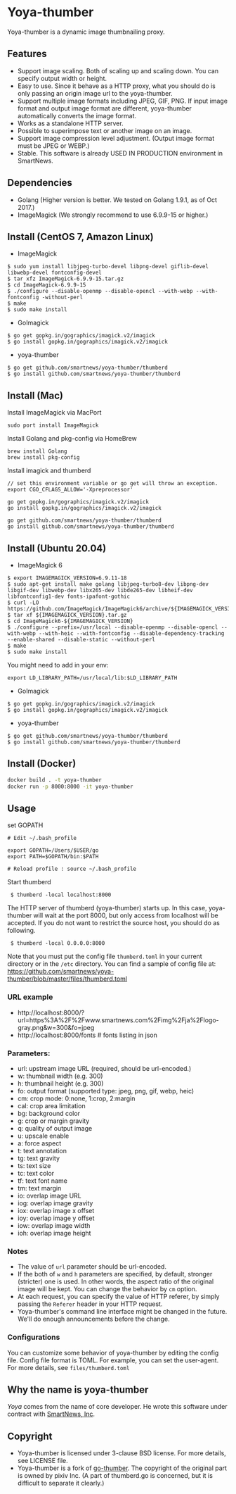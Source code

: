 # Yoya-thumber

Yoya-thumber is a dynamic image thumbnailing proxy.

## Features

- Support image scaling. Both of scaling up and scaling down. You can specify output width or height.
- Easy to use. Since it behave as a HTTP proxy, what you should do is only passing an origin image url to the yoya-thumber.
- Support multiple image formats including JPEG, GIF, PNG. If input image format and output image format are different, yoya-thumber automatically converts the image format.
- Works as a standalone HTTP server.
- Possible to superimpose text or another image on an image.
- Support image compression level adjustment. (Output image format must be JPEG or WEBP.)
- Stable. This software is already USED IN PRODUCTION environment in SmartNews.

## Dependencies

- Golang (Higher version is better. We tested on Golang 1.9.1, as of Oct 2017.)
- ImageMagick (We strongly recommend to use 6.9.9-15 or higher.)

## Install (CentOS 7, Amazon Linux)

-  ImageMagick
```
$ sudo yum install libjpeg-turbo-devel libpng-devel giflib-devel libwebp-devel fontconfig-devel
$ tar xfz ImageMagick-6.9.9-15.tar.gz
$ cd ImageMagick-6.9.9-15
$ ./configure --disable-openmp --disable-opencl --with-webp --with-fontconfig -without-perl
$ make
$ sudo make install
```

- GoImagick
```
$ go get gopkg.in/gographics/imagick.v2/imagick
$ go install gopkg.in/gographics/imagick.v2/imagick
```

- yoya-thumber
```
$ go get github.com/smartnews/yoya-thumber/thumberd
$ go install github.com/smartnews/yoya-thumber/thumberd
```

## Install (Mac)

Install ImageMagick via MacPort
```
sudo port install ImageMagick
```

Install Golang and pkg-config via HomeBrew
```
brew install Golang
brew install pkg-config
```

Install imagick and thumberd
```
// set this environment variable or go get will throw an exception.
export CGO_CFLAGS_ALLOW='-Xpreprocessor'

go get gopkg.in/gographics/imagick.v2/imagick
go install gopkg.in/gographics/imagick.v2/imagick

go get github.com/smartnews/yoya-thumber/thumberd
go install github.com/smartnews/yoya-thumber/thumberd
```

## Install (Ubuntu 20.04)

-  ImageMagick 6

```
$ export IMAGEMAGICK_VERSION=6.9.11-18
$ sudo apt-get install make golang libjpeg-turbo8-dev libpng-dev libgif-dev libwebp-dev libx265-dev libde265-dev libheif-dev libfontconfig1-dev fonts-ipafont-gothic
$ curl -LO https://github.com/ImageMagick/ImageMagick6/archive/${IMAGEMAGICK_VERSION}.tar.gz
$ tar xf ${IMAGEMAGICK_VERSION}.tar.gz
$ cd ImageMagick6-${IMAGEMAGICK_VERSION}
$ ./configure --prefix=/usr/local --disable-openmp --disable-opencl --with-webp --with-heic --with-fontconfig --disable-dependency-tracking --enable-shared --disable-static --without-perl
$ make
$ sudo make install
```

You might need to add in your env:

```
export LD_LIBRARY_PATH=/usr/local/lib:$LD_LIBRARY_PATH
```

- GoImagick
```
$ go get gopkg.in/gographics/imagick.v2/imagick
$ go install gopkg.in/gographics/imagick.v2/imagick
```

- yoya-thumber
```
$ go get github.com/smartnews/yoya-thumber/thumberd
$ go install github.com/smartnews/yoya-thumber/thumberd
```

## Install (Docker)

```bash
docker build . -t yoya-thumber
docker run -p 8000:8000 -it yoya-thumber
```

## Usage

set GOPATH
```
# Edit ~/.bash_profile 

export GOPATH=/Users/$USER/go
export PATH=$GOPATH/bin:$PATH

# Reload profile : source ~/.bash_profile
```

Start thumberd
```
 $ thumberd -local localhost:8000
```

The HTTP server of thumberd (yoya-thumber) starts up. In this case, yoya-thumber will wait at the port 8000, but only access from localhost will be accepted. If you do not want to restrict the source host, you should do as following.

```
 $ thumberd -local 0.0.0.0:8000
```

Note that you must put the config file `thumberd.toml` in your current directory or in the `/etc` directory. You can find a sample of config file at: https://github.com/smartnews/yoya-thumber/blob/master/files/thumberd.toml

### URL example

- http://localhost:8000/?url=https%3A%2F%2Fwww.smartnews.com%2Fimg%2Fja%2Flogo-gray.png&w=300&fo=jpeg
- http://localhost:8000/fonts # fonts listing in json

###  Parameters:
- url: upstream image URL (required, should be url-encoded.)
- w:   thumbnail width (e.g. 300)
- h:   thumbnail height (e.g. 300)
- fo:  output format (supported type: jpeg, png, gif, webp, heic)
- cm:  crop mode: 0:none, 1:crop, 2:margin
- cal: crop area limitation
- bg:  background color
- g:   crop or margin gravity
- q:   quality of output image
- u:   upscale enable
- a:   force aspect
- t:   text annotation
- tg:  text gravity
- ts:  text size
- tc:  text color
- tf:  text font name
- tm:  text margin
- io:  overlap image URL
- iog: overlap image gravity
- iox: overlap image x offset
- ioy: overlap image y offset
- iow: overlap image width
- ioh: overlap image height

### Notes

- The value of `url` parameter should be url-encoded.
- If the both of `w` and `h` parameters are specified, by default, stronger (stricter) one is used. In other words, the aspect ratio of the original image will be kept. You can change the behavior by `cm` option.
- At each request, you can specify the value of HTTP referer, by simply passing the `Referer` header in your HTTP request.
- Yoya-thumber's command line interface might be changed in the future. We'll do enough announcements before the change.

### Configurations

You can customize some behavior of yoya-thumber by editing the config file. Config file format is TOML. For example, you can set the user-agent. For more details, see `files/thumberd.toml`

## Why the name is yoya-thumber

*Yoya* comes from the name of core developer. He wrote this software under contract with [SmartNews, Inc](http://about.smartnews.com/en).

## Copyright

- Yoya-thumber is licensed under 3-clause BSD license. For more details, see LICENSE file.
- Yoya-thumber is a fork of [go-thumber](https://github.com/pixiv/go-thumber). The copyright of the original part is owned by pixiv Inc. (A part of thumberd.go is concerned, but it is difficult to separate it clearly.)
